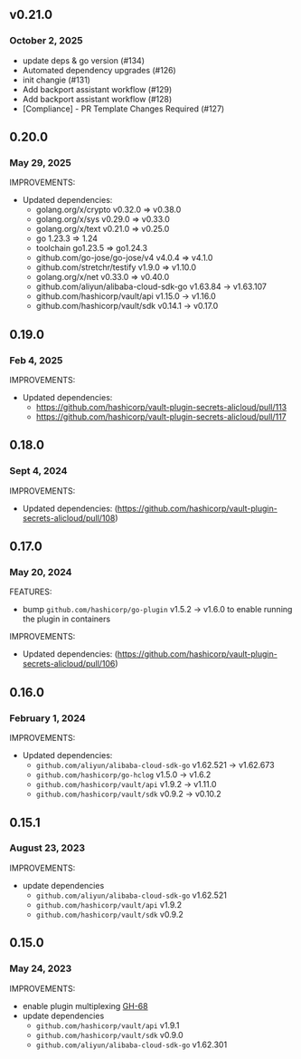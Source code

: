## v0.21.0
### October 2, 2025

* update deps & go version (#134)
* Automated dependency upgrades (#126)
* init changie (#131)
* Add backport assistant workflow (#129)
* Add backport assistant workflow (#128)
* [Compliance] - PR Template Changes Required (#127)

## 0.20.0
### May 29, 2025

IMPROVEMENTS:
* Updated dependencies: 
   * golang.org/x/crypto v0.32.0 => v0.38.0
   * golang.org/x/sys v0.29.0 => v0.33.0
   * golang.org/x/text v0.21.0 => v0.25.0
   * go 1.23.3 => 1.24
   * toolchain go1.23.5 => go1.24.3
   * github.com/go-jose/go-jose/v4 v4.0.4 => v4.1.0
   * github.com/stretchr/testify v1.9.0 => v1.10.0
   * golang.org/x/net v0.33.0 => v0.40.0
   * github.com/aliyun/alibaba-cloud-sdk-go v1.63.84 -> v1.63.107
   * github.com/hashicorp/vault/api v1.15.0 -> v1.16.0
   * github.com/hashicorp/vault/sdk v0.14.1 -> v0.17.0
 
## 0.19.0
### Feb 4, 2025

IMPROVEMENTS:
* Updated dependencies:
   * https://github.com/hashicorp/vault-plugin-secrets-alicloud/pull/113
   * https://github.com/hashicorp/vault-plugin-secrets-alicloud/pull/117

## 0.18.0
### Sept 4, 2024

IMPROVEMENTS:
* Updated dependencies: (https://github.com/hashicorp/vault-plugin-secrets-alicloud/pull/108)

## 0.17.0
### May 20, 2024

FEATURES:
* bump `github.com/hashicorp/go-plugin` v1.5.2 -> v1.6.0 to enable running the plugin in containers

IMPROVEMENTS:
* Updated dependencies: (https://github.com/hashicorp/vault-plugin-secrets-alicloud/pull/106)

## 0.16.0
### February 1, 2024

IMPROVEMENTS:
* Updated dependencies:
   * `github.com/aliyun/alibaba-cloud-sdk-go` v1.62.521 -> v1.62.673
   * `github.com/hashicorp/go-hclog` v1.5.0 -> v1.6.2
   * `github.com/hashicorp/vault/api` v1.9.2 -> v1.11.0
   * `github.com/hashicorp/vault/sdk` v0.9.2 -> v0.10.2

## 0.15.1
### August 23, 2023

IMPROVEMENTS:
* update dependencies
  * `github.com/aliyun/alibaba-cloud-sdk-go` v1.62.521
  * `github.com/hashicorp/vault/api` v1.9.2
  * `github.com/hashicorp/vault/sdk` v0.9.2

## 0.15.0
### May 24, 2023

IMPROVEMENTS:
* enable plugin multiplexing [GH-68](https://github.com/hashicorp/vault-plugin-secrets-alicloud/pull/68)
* update dependencies
  * `github.com/hashicorp/vault/api` v1.9.1
  * `github.com/hashicorp/vault/sdk` v0.9.0
  * `github.com/aliyun/alibaba-cloud-sdk-go` v1.62.301
